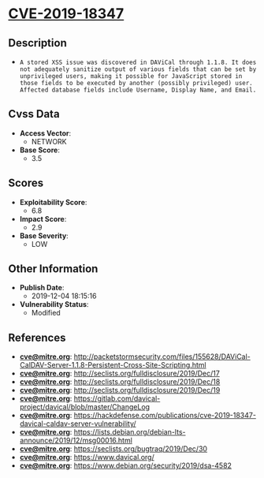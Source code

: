
# [CVE-2019-18347](https://cve.mitre.org/cgi-bin/cvename.cgi?name=CVE-2019-18347)

## Description

- `A stored XSS issue was discovered in DAViCal through 1.1.8. It does not adequately sanitize output of various fields that can be set by unprivileged users, making it possible for JavaScript stored in those fields to be executed by another (possibly privileged) user. Affected database fields include Username, Display Name, and Email.`

## Cvss Data

- **Access Vector**:
  - NETWORK
- **Base Score**:
  - 3.5

## Scores

- **Exploitability Score**:
  - 6.8
- **Impact Score**:
  - 2.9
- **Base Severity**:
  - LOW

## Other Information

- **Publish Date**:
  - 2019-12-04 18:15:16
- **Vulnerability Status**:
  - Modified

## References

- **cve@mitre.org**: http://packetstormsecurity.com/files/155628/DAViCal-CalDAV-Server-1.1.8-Persistent-Cross-Site-Scripting.html
- **cve@mitre.org**: http://seclists.org/fulldisclosure/2019/Dec/17
- **cve@mitre.org**: http://seclists.org/fulldisclosure/2019/Dec/18
- **cve@mitre.org**: http://seclists.org/fulldisclosure/2019/Dec/19
- **cve@mitre.org**: https://gitlab.com/davical-project/davical/blob/master/ChangeLog
- **cve@mitre.org**: https://hackdefense.com/publications/cve-2019-18347-davical-caldav-server-vulnerability/
- **cve@mitre.org**: https://lists.debian.org/debian-lts-announce/2019/12/msg00016.html
- **cve@mitre.org**: https://seclists.org/bugtraq/2019/Dec/30
- **cve@mitre.org**: https://www.davical.org/
- **cve@mitre.org**: https://www.debian.org/security/2019/dsa-4582
